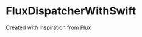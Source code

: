 # FluxDispatcherWithSwift
Created with inspiration from <a href="https://facebook.github.io/flux/">Flux</a>
